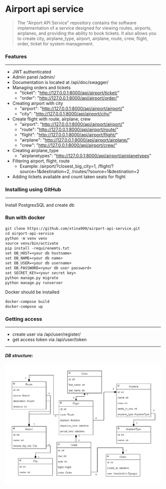 # Airport api service
>The "Airport API Service" repository contains the software implementation of a service designed for viewing routes, airports, airplanes, and providing the ability to book tickets. It also allows you to create city, airplane_type, airport, airplane, route, crew, flight, order, ticket for system management. 


### Features
***

- JWT authenticated
- Admin panel /admin/
- Documentation is located at /api/doc/swagger/
- Managing orders and tickets
  - "ticket": "http://127.0.0.1:8000/api/airport/ticket/"
  - "order": "http://127.0.0.1:8000/api/airport/order/"
- Creating airport with city
  - "airport": "http://127.0.0.1:8000/api/airport/airport/"
  - "city": "http://127.0.0.1:8000/api/airport/city/"
- Create flight with route, airplane, crew
  - "airport": "http://127.0.0.1:8000/api/airport/airport/"
  - "route": "http://127.0.0.1:8000/api/airport/route/"
  - "flight": "http://127.0.0.1:8000/api/airport/flight/"
  - "airplane": "http://127.0.0.1:8000/api/airport/airplane/"
  - "crew": "http://127.0.0.1:8000/api/airport/crew/"
- Creating airplane_type
  - "airplanetypes": "http://127.0.0.1:8000/api/airport/airplanetypes"
- Filtering airport, flight, route
  - Example: /airport/?closest_big_city=1, /flight/?source=1&destination=2, /routes/?source=1&destination=2
- Adding tickets available and count taken seats for flight
 

### Installing using GitHub
***
Install PostgresSQL and create db



### Run with docker
```shell
git clone https://github.com/xtina999/airport-api-service.git
cd airport-api-service
python -m venv venv
source venv/bin/activate
pip install -requirenemts.txt
set DB_HOST=<your db hostname>
set DB_NAME=<your db name>
set DB_USER=<your db username>
set DB_PASSWORD=<your db user password>
set SECRET_KEY=<your secret key>
python manage.py migrate
python manage.py runserver
```
Docker should be installed

```shell
docker-compose build
docker-compose up
```

### Getting access
***

- create user via /api/user/register/
- get access token via /api/user/token
***
##### DB structure:
![DB structure](diagr_airport.png "DB structure")